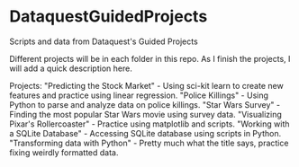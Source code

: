 # DataquestGuidedProjects
Scripts and data from Dataquest's Guided Projects

Different projects will be in each folder in this repo.  As I finish the projects, I will add a quick description here.

Projects:
"Predicting the Stock Market" - Using sci-kit learn to create new features and practice using linear regression.
"Police Killings" - Using Python to parse and analyze data on police killings.
"Star Wars Survey" - Finding the most popular Star Wars movie using survey data.
"Visualizing Pixar's Rollercoaster" - Practice using matplotlib and scripts.
"Working with a SQLite Database" - Accessing SQLite database using scripts in Python.
"Transforming data with Python" - Pretty much what the title says, practice fixing weirdly formatted data.

